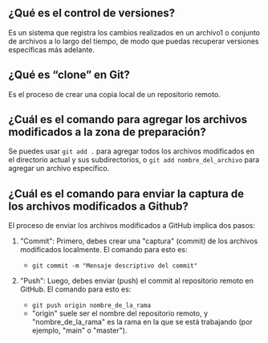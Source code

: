 ## ¿Qué es el control de versiones?
Es un sistema que registra los cambios realizados en un archivo1 o conjunto de archivos a lo largo del tiempo, de modo que puedas recuperar versiones específicas más adelante.
## ¿Qué es “clone” en Git?
Es el proceso de crear una copia local de un repositorio remoto.
## ¿Cuál es el comando para agregar los archivos modificados a la zona de preparación?

Se puedes usar `git add .` para agregar todos los archivos modificados en el directorio actual y sus subdirectorios, o `git add nombre_del_archivo` para agregar un archivo específico.

## ¿Cuál es el comando para enviar la captura de los archivos modificados a Github?
El proceso de enviar los archivos modificados a GitHub implica dos pasos:
1. "Commit": Primero, debes crear una "captura" (commit) de los archivos modificados localmente. El comando para esto es:
    * `git commit -m "Mensaje descriptivo del commit"`

2. "Push": Luego, debes enviar (push) el commit al repositorio remoto en GitHub. El comando para esto es:
    * `git push origin nombre_de_la_rama`
    * "origin" suele ser el nombre del repositorio remoto, y "nombre_de_la_rama" es la rama en la que se está trabajando (por ejemplo, "main" o "master").
